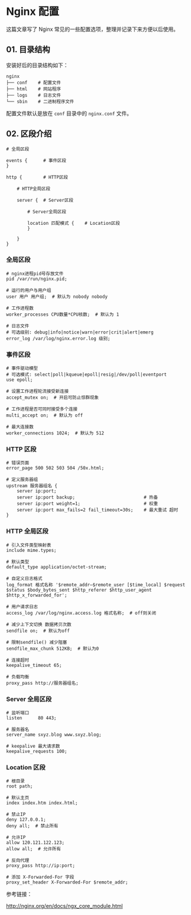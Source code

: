 # Nginx 配置

这篇文章写了 Nginx 常见的一些配置选项，整理并记录下来方便以后使用。



## 01. 目录结构

安装好后的目录结构如下：

```
nginx
├── conf    # 配置文件
├── html    # 网站程序
├── logs    # 日志文件
└── sbin    # 二进制程序文件
```

配置文件默认是放在 `conf` 目录中的 `nginx.conf` 文件。



## 02. 区段介绍 

```nginx
# 全局区段

events {      # 事件区段
}

http {        # HTTP区段

    # HTTP全局区段

	server {  # Server区段

		# Server全局区段

		location 匹配模式 {    # Location区段
		}

	}
}
```

### 全局区段

```nginx
# nginx进程pid号存放文件
pid /var/run/nginx.pid;

# 运行的用户与用户组
user 用户 用户组;  # 默认为 nobody nobody

# 工作进程数
worker_processes CPU数量*CPU核数;  # 默认为 1

# 日志文件
# 可选级别: debug|info|notice|warn|error|crit|alert|emerg
error_log /var/log/nginx.error.log 级别;
```

### 事件区段

```nginx
# 事件驱动模型
# 可选模式: select|poll|kqueue|epoll|resig|/dev/poll|eventport
use epoll;

# 设置工作进程轮流接受新连接
accept_mutex on;  # 开启可防止惊群现象

# 工作进程是否可同时接受多个连接
multi_accept on;  # 默认为 off

# 最大连接数
worker_connections 1024;  # 默认为 512
```

### HTTP 区段

```nginx
# 错误页面
error_page 500 502 503 504 /50x.html;

# 定义服务器组
upstream 服务器组名 {   
    server ip:port;
    server ip:port backup;                          # 热备
    server ip:port weight=1;                        # 权重
    server ip:port max_fails=2 fail_timeout=30s;    # 最大重试 超时
}
```

### HTTP 全局区段

```nginx
# 引入文件类型映射表
include mime.types;

# 默认类型
default_type application/octet-stream;

# 自定义日志格式
log_format 格式名称 '$remote_addr–$remote_user [$time_local] $request $status $body_bytes_sent $http_referer $http_user_agent $http_x_forwarded_for';

# 用户请求日志
access_log /var/log/nginx.access.log 格式名称;  # off则关闭

# 减少上下文切换 数据拷贝次数
sendfile on;  # 默认为off

# 限制sendfile() 减少阻塞
sendfile_max_chunk 512KB;  # 默认为0

# 连接超时
keepalive_timeout 65;

# 负载均衡
proxy_pass http://服务器组名;
```

### Server 全局区段

```nginx
# 监听端口
listen      80 443;

# 服务器名
server_name sxyz.blog www.sxyz.blog;

# keepalive 最大请求数
keepalive_requests 100;
```

### Location 区段

```nginx
# 根目录
root path;

# 默认主页
index index.htm index.html;

# 禁止IP
deny 127.0.0.1;
deny all;  # 禁止所有

# 允许IP
allow 120.121.122.123;
allow all;  # 允许所有

# 反向代理
proxy_pass http://ip:port;

# 添加 X-Forwarded-For 字段
proxy_set_header X-Forwarded-For $remote_addr;
```



参考链接：

http://nginx.org/en/docs/ngx_core_module.html

